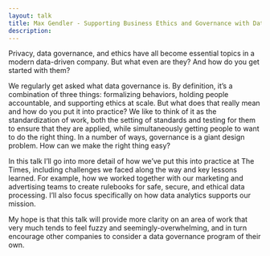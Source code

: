 ```yaml
---
layout: talk
title: Max Gendler - Supporting Business Ethics and Governance with Data
description: 
---
```


Privacy, data governance, and ethics have all become essential topics in a modern data-driven company. But what even are they? And how do you get started with them?

We regularly get asked what data governance is. By definition, it’s a combination of three things: formalizing behaviors, holding people accountable, and supporting ethics at scale. But what does that really mean and how do you put it into practice? We like to think of it as the standardization of work, both the setting of standards and testing for them to ensure that they are applied, while simultaneously getting people to want to do the right thing. In a number of ways, governance is a giant design problem. How can we make the right thing easy?

In this talk I’ll go into more detail of how we’ve put this into practice at The Times, including challenges we faced along the way and key lessons learned. For example, how we worked together with our marketing and advertising teams to create rulebooks for safe, secure, and ethical data processing. I’ll also focus specifically on how data analytics supports our mission.

My hope is that this talk will provide more clarity on an area of work that very much tends to feel fuzzy and seemingly-overwhelming, and in turn encourage other companies to consider a data governance program of their own.
